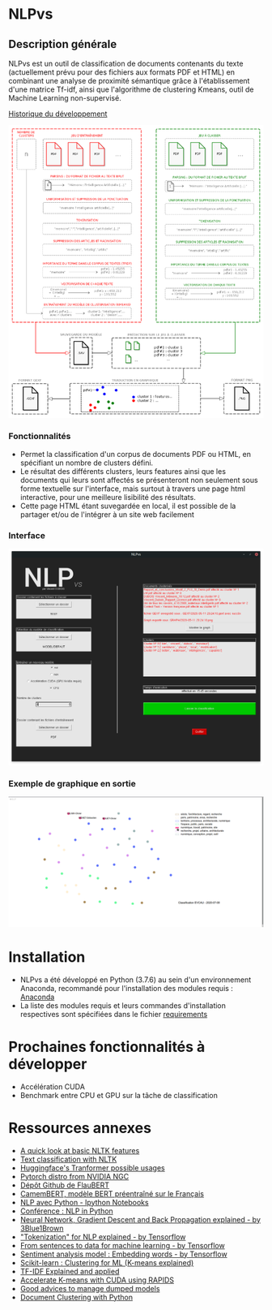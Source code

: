 # NLPvs

<h2>Description générale</h2>

NLPvs est un outil de classification de documents contenants du texte (actuellement prévu pour des fichiers aux formats PDF et HTML) en combinant une analyse de proximité sémantique grâce à l'établissement d'une matrice Tf-idf, ainsi que l'algorithme de clustering Kmeans, outil de Machine Learning non-supervisé.

<a href=log.md>Historique du développement</a>

<img src="old_resources/schema.png"/>

 
<h3>Fonctionnalités</h3>

<ul>
  <li>Permet la classification d'un corpus de documents PDF ou HTML, en spécifiant un nombre de clusters défini.</li>
  <li>Le résultat des différents clusters, leurs features ainsi que les documents qui leurs sont affectés se présenteront non seulement sous forme textuelle sur l'interface, mais surtout à travers une page html interactive, pour une meilleure lisibilité des résultats.</li>
  <li>Cette page HTML étant suvegardée en local, il est possible de la partager et/ou de l'intégrer à un site web facilement</li>
</ul>

<h3>Interface</h3>

<img src="old_resources/GUIv1.png"/>

<h3>Exemple de graphique en sortie</h3>

<img src="old_resources/graph2.png"/>

# Installation

<ul>
  <li>NLPvs a été développé en Python (3.7.6) au sein d'un environnement Anaconda, recommandé pour l'installation des modules requis : <a href=https://www.anaconda.com/>Anaconda</a></li>
  <li>La liste des modules requis et leurs commandes d'installation respectives sont spécifiées dans le fichier <a href="requirements.md">requirements</a></li>
</ul>

# Prochaines fonctionnalités à développer

<ul>
  <li>Accélération CUDA</li>
  <li>Benchmark entre CPU et GPU sur la tâche de classification</li>
</ul>

# Ressources annexes

<ul>
  <li><a href=https://www.nltk.org/book/ch01.html>A quick look at basic NLTK features</a></li>
  <li><a href=https://www.nltk.org/book/ch06.html/>Text classification with NLTK</a></li>
  <li><a href=https://huggingface.co/transformers/usage.html>Huggingface's Tranformer possible usages</a></li>
  <li><a href=https://ngc.nvidia.com/catalog/containers/nvidia:pytorch>Pytorch distro from NVIDIA NGC</a></li>
  <li><a href=https://github.com/getalp/Flaubert>Dépôt Github de FlauBERT</a></li>
  <li><a href=https://camembert-model.fr/>CamemBERT, modèle BERT préentraîné sur le Français</a></li>
  <li><a href=https://github.com/adashofdata/nlp-in-python-tutorial/>NLP avec Python - Ipython Notebooks</a></li>
  <li><a href=https://www.youtube.com/watch?v=xvqsFTUsOmc>Conférence : NLP in Python</a></li>
  <li><a href=https://www.youtube.com/playlist?list=PLZHQObOWTQDNU6R1_67000Dx_ZCJB-3pi>Neural Network, Gradient Descent and Back Propagation explained - by 3Blue1Brown</a></li>
  <li><a href=https://www.youtube.com/watch?v=fNxaJsNG3-s>"Tokenization" for NLP explained - by Tensorflow</a></li>
  <li><a href=https://youtu.be/r9QjkdSJZ2g>From sentences to data for machine learning - by Tensorflow</a></li>
  <li><a href=https://youtu.be/Y_hzMnRXjhI>Sentiment analysis model : Embedding words - by Tensorflow</a></li>
  <li><a href=https://scikit-learn.org/stable/modules/clustering.html#clustering>Scikit-learn : Clustering for ML (K-means explained)</a></li>
  <li><a href=https://medium.com/@MSalnikov/text-clustering-with-k-means-and-tf-idf-f099bcf95183>TF-IDF Explained and applied</a></li>
  <li><a href=https://medium.com/rapids-ai/combining-speed-scale-to-accelerate-k-means-in-rapids-cuml-8d45e5ce39f5>Accelerate K-means with CUDA using RAPIDS</a></li>
  <li><a href=https://scikit-learn.org/stable/modules/model_persistence.html>Good advices to manage dumped models</a></li>
  <li><a href=http://brandonrose.org/clustering>Document Clustering with Python</a></li>
  
</ul>